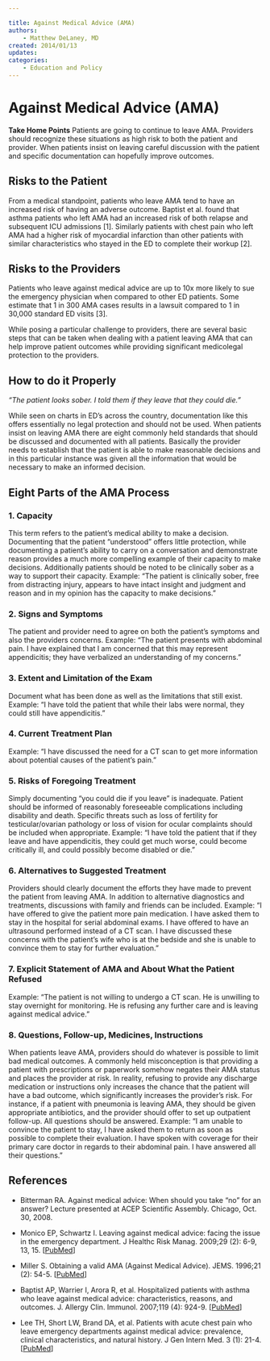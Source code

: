 ```yaml
---

title: Against Medical Advice (AMA)
authors:
    - Matthew DeLaney, MD
created: 2014/01/13
updates:
categories:
    - Education and Policy
---
```


# Against Medical Advice (AMA)

**Take Home Points**
Patients are going to continue to leave AMA. Providers should recognize these situations as high risk to both the patient and provider. When patients insist on leaving careful discussion with the patient and specific documentation can hopefully improve outcomes.

## Risks to the Patient

From a medical standpoint, patients who leave AMA tend to have an increased risk of having an adverse outcome. Baptist et al. found that asthma patients who left AMA had an increased risk of both relapse and subsequent ICU admissions [1]. Similarly patients with chest pain who left AMA had a higher risk of myocardial infarction than other patients with similar characteristics who stayed in the ED to complete their workup [2].

## Risks to the Providers

Patients who leave against medical advice are up to 10x more likely to sue the emergency physician when compared to other ED patients. Some estimate that 1 in 300 AMA cases results in a lawsuit compared to 1 in 30,000 standard ED visits [3].

While posing a particular challenge to providers, there are several basic steps that can be taken when dealing with a patient leaving AMA that can help improve patient outcomes while providing significant medicolegal protection to the providers.

## How to do it Properly

_“The patient looks sober. I told them if they leave that they could die.”_

While seen on charts in ED’s across the country, documentation like this offers essentially no legal protection and should not be used. When patients insist on leaving AMA there are eight commonly held standards that should be discussed and documented with all patients.
Basically the provider needs to establish that the patient is able to make reasonable decisions and in this particular instance was given all the information that would be necessary to make an informed decision.

## Eight Parts of the AMA Process

### 1. Capacity

This term refers to the patient’s medical ability to make a decision. Documenting that the patient “understood” offers little protection, while documenting a patient’s ability to carry on a conversation and demonstrate reason provides a much more compelling example of their capacity to make decisions. Additionally patients should be noted to be clinically sober as a way to support their capacity. Example: “The patient is clinically sober, free from distracting injury, appears to have intact insight and judgment and reason and in my opinion has the capacity to make decisions.”

### 2. Signs and Symptoms

The patient and provider need to agree on both the patient’s symptoms and also the providers concerns. Example: “The patient presents with abdominal pain. I have explained that I am concerned that this may represent appendicitis; they have verbalized an understanding of my concerns.”

### 3. Extent and Limitation of the Exam

Document what has been done as well as the limitations that still exist. Example: “I have told the patient that while their labs were normal, they could still have appendicitis.”

### 4. Current Treatment Plan

Example: “I have discussed the need for a CT scan to get more information about potential causes of the patient’s pain.”

### 5. Risks of Foregoing Treatment

Simply documenting “you could die if you leave” is inadequate. Patient should be informed of reasonably foreseeable complications including disability and death. Specific threats such as loss of fertility for testicular/ovarian pathology or loss of vision for ocular complaints should be included when appropriate. Example: “I have told the patient that if they leave and have appendicitis, they could get much worse, could become critically ill, and could possibly become disabled or die.”

### 6. Alternatives to Suggested Treatment

Providers should clearly document the efforts they have made to prevent the patient from leaving AMA. In addition to alternative diagnostics and treatments, discussions with family and friends can be included. Example: “I have offered to give the patient more pain medication. I have asked them to stay in the hospital for serial abdominal exams. I have offered to have an ultrasound performed instead of a CT scan. I have discussed these concerns with the patient’s wife who is at the bedside and she is unable to convince them to stay for further evaluation.”

### 7. Explicit Statement of AMA and About What the Patient Refused

Example: “The patient is not willing to undergo a CT scan. He is unwilling to stay overnight for monitoring. He is refusing any further care and is leaving against medical advice.”

### 8. Questions, Follow-up, Medicines, Instructions

When patients leave AMA, providers should do whatever is possible to limit bad medical outcomes. A commonly held misconception is that providing a patient with prescriptions or paperwork somehow negates their AMA status and places the provider at risk. In reality, refusing to provide any discharge medication or instructions only increases the chance that the patient will have a bad outcome, which significantly increases the provider’s risk. For instance, if a patient with pneumonia is leaving AMA, they should be given appropriate antibiotics, and the provider should offer to set up outpatient follow-up. All questions should be answered. Example: “I am unable to convince the patient to stay, I have asked them to return as soon as possible to complete their evaluation. I have spoken with coverage for their primary care doctor in regards to their abdominal pain. I have answered all their questions.”

## References

- Bitterman RA. Against medical advice: When should you take “no” for an answer? Lecture presented at ACEP Scientific Assembly. Chicago, Oct. 30, 2008.

- Monico EP, Schwartz I. Leaving against medical advice: facing the issue in the emergency department. J Healthc Risk Manag. 2009;29 (2): 6-9, 13, 15. [[PubMed](https://www.ncbi.nlm.nih.gov/pubmed/?term=19908647)]

- Miller S. Obtaining a valid AMA (Against Medical Advice). JEMS. 1996;21 (2): 54-5. [[PubMed](https://www.ncbi.nlm.nih.gov/pubmed/?term=10154651)]
   
- Baptist AP, Warrier I, Arora R, et al. Hospitalized patients with asthma who leave against medical advice: characteristics, reasons, and outcomes. J. Allergy Clin. Immunol. 2007;119 (4): 924-9. [[PubMed](https://www.ncbi.nlm.nih.gov/pubmed/?term=17239431)]

- Lee TH, Short LW, Brand DA, et al. Patients with acute chest pain who leave emergency departments against medical advice: prevalence, clinical characteristics, and natural history. J Gen Intern Med. 3 (1): 21-4. [[PubMed](https://www.ncbi.nlm.nih.gov/pubmed/?term=3339484)]
